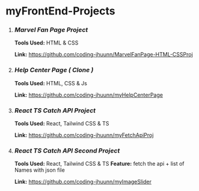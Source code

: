 # myFrontEnd-Projects

1. ### _**Marvel Fan Page Project**_
   **Tools Used:** HTML & CSS

   **Link:** https://github.com/coding-jhuunn/MarvelFanPage-HTML-CSSProj

2. ### _**Help Center Page ( Clone )**_
   **Tools Used:** HTML, CSS & Js

   **Link:** https://github.com/coding-jhuunn/myHelpCenterPage

3. ### _**React TS Catch API Project**_
   **Tools Used:** React, Tailwind CSS & TS

   **Link:** https://github.com/coding-jhuunn/myFetchApiProj

4. ### _**React TS Catch API Second Project**_
   **Tools Used:** React, Tailwind CSS & TS
   **Feature:** fetch the api + list of Names with json file 

   **Link:** https://github.com/coding-jhuunn/myImageSlider

